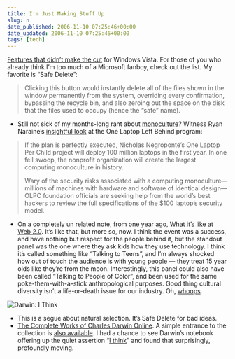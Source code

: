 ```yaml
---
title: I'm Just Making Stuff Up
slug: n
date_published: 2006-11-10 07:25:46+00:00
date_updated: 2006-11-10 07:25:46+00:00
tags: [tech]
---
```

[Features that didn’t make the cut](http://shellrevealed.com/blogs/shellblog/archive/2006/10/09/Features-that-didn_2700_t-make-the-cut.aspx) for Windows Vista. For those of you who already think I’m too much of a Microsoft fanboy, check out the list. My favorite is “Safe Delete”:

> Clicking this button would instantly delete all of the files shown in the window permanently from the system, overriding every confirmation, bypassing the recycle bin, and also zeroing out the space on the disk that the files used to occupy (hence the “safe” name).

- Still not sick of my months-long rant about [monoculture](/2006/10/16/life_or_death_f)? Witness Ryan Naraine’s [insightful look](http://www.eweek.com/article2/0,1895,2028779,00.asp) at the One Laptop Left Behind program:

> If the plan is perfectly executed, Nicholas Negroponte’s One Laptop Per Child project will deploy 100 million laptops in the first year. In one fell swoop, the nonprofit organization will create the largest computing monoculture in history.
> 
> Wary of the security risks associated with a computing monoculture—millions of machines with hardware and software of identical design—OLPC foundation officials are seeking help from the world’s best hackers to review the full specifications of the $100 laptop’s security model.

- On a completely un related note, from one year ago, [What it’s like at Web 2.0](/2005/10/13/what_its_like_a). It’s like that, but more so, now. I think the event was a success, and have nothing but respect for the people behind it, but the standout panel was the one where they ask kids how they use technology. I think it’s called something like “Talking to Teens”, and I’m always shocked how out of touch the audience is with young people — they treat 15 year olds like they’re from the moon. Interestingly, this panel could also have been called “Talking to People of Color”, and been used for the same poke-them-with-a-stick anthropological purposes. Good thing cultural diversity isn’t a life-or-death issue for our industry. Oh, [whoops](/2006/10/16/life_or_death_f).

![Darwin: I Think](/images/darwin-i-think.jpg)

- This is a segue about natural selection. It’s Safe Delete for bad ideas.
- [The Complete Works of Charles Darwin Online](http://darwin-online.org.uk/). A simple entrance to the collection is [also available](http://darwin-online.org.uk/majorworks.html). I had a chance to see Darwin’s notebook offering up the quiet assertion “[I think](http://www.amnh.org/exhibitions/darwin/idea/think.php)” and found that surprisingly, profoundly moving.
